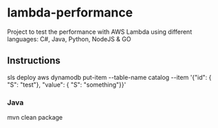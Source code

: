 # lambda-performance
Project to test the performance with AWS Lambda using different languages: C#, Java, Python, NodeJS &amp; GO

## Instructions

sls deploy
aws dynamodb put-item --table-name catalog --item '{"id": { "S": "test"}, "value": { "S": "something"}}'

### Java
mvn clean package